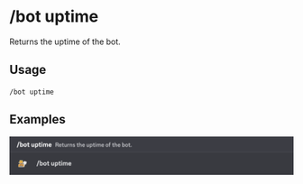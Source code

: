# /bot uptime

Returns the uptime of the bot.

## Usage

```
/bot uptime
```

## Examples

<img src="../../_media/examples/bot/uptime-0.png" class="prettier" draggable="false">
